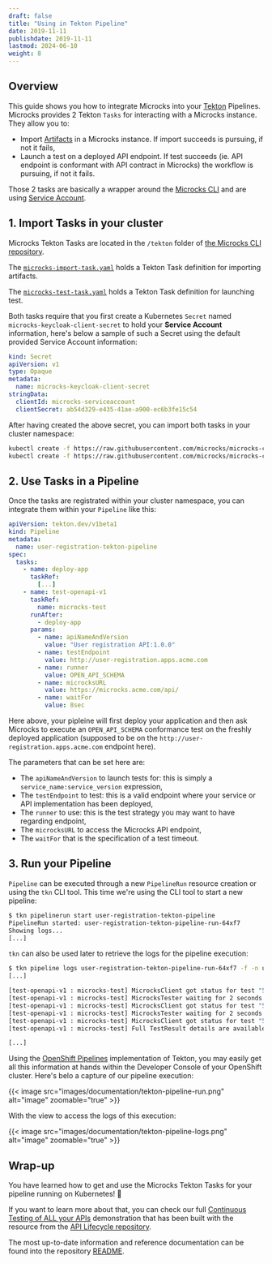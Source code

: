 ```yaml
---
draft: false
title: "Using in Tekton Pipeline"
date: 2019-11-11
publishdate: 2019-11-11
lastmod: 2024-06-10
weight: 8
---
```


## Overview

This guide shows you how to integrate Microcks into your [Tekton](https://tekton.dev/) Pipelines. Microcks provides 2 Tekton `Tasks` for interacting with a Microcks instance. They allow you to:

* Import [Artifacts](/documentation/references/artifacts/) in a Microcks instance. If import succeeds is pursuing, if not it fails,
* Launch a test on a deployed API endpoint. If test succeeds (ie. API endpoint is conformant with API contract in Microcks) the workflow is pursuing, if not it fails.

Those 2 tasks are basically a wrapper around the [Microcks CLI](/documentation/guides/automation/cli/) and are using [Service Account](/documentation/explanations/service-account/).

## 1. Import Tasks in your cluster

Microcks Tekton Tasks are located in the `/tekton` folder of [the Microcks CLI repository](https://github.com/microcks/microcks-cli/tree/master/tekton).

The [`microcks-import-task.yaml`](https://github.com/microcks/microcks-cli/blob/master/tekton/microcks-import-task.yaml) holds a Tekton Task definition for importing artifacts.

The [`microcks-test-task.yaml`](https://github.com/microcks/microcks-cli/blob/master/tekton/microcks-test-task.yaml) holds a Tekton Task definition for launching test.

Both tasks require that you first create a Kubernetes `Secret` named `microcks-keycloak-client-secret` to hold your **Service Account** information, here's below a sample of such a Secret using the default provided Service Account information:

```yaml
kind: Secret
apiVersion: v1
type: Opaque
metadata:
  name: microcks-keycloak-client-secret
stringData:
  clientId: microcks-serviceaccount
  clientSecret: ab54d329-e435-41ae-a900-ec6b3fe15c54
```

After having created the above secret, you can import both tasks in your cluster namespace:

```sh
kubectl create -f https://raw.githubusercontent.com/microcks/microcks-cli/master/tekton/microcks-import-task.yaml -n my-namespace
kubectl create -f https://raw.githubusercontent.com/microcks/microcks-cli/master/tekton/microcks-test-task.yaml -n my-namespace
```

## 2. Use Tasks in a Pipeline

Once the tasks are registrated within your cluster namespace, you can integrate them within your `Pipeline` like this:

```yaml
apiVersion: tekton.dev/v1beta1
kind: Pipeline
metadata:
  name: user-registration-tekton-pipeline
spec:
  tasks:
    - name: deploy-app
      taskRef:
        [...]
    - name: test-openapi-v1
      taskRef:
        name: microcks-test
      runAfter: 
        - deploy-app
      params:
        - name: apiNameAndVersion
          value: "User registration API:1.0.0"
        - name: testEndpoint
          value: http://user-registration.apps.acme.com
        - name: runner
          value: OPEN_API_SCHEMA
        - name: microcksURL
          value: https://microcks.acme.com/api/
        - name: waitFor
          value: 8sec
```

Here above, your pipleine will first deploy your application and then ask Microcks to execute an `OPEN_API_SCHEMA` conformance test on the freshly deployed application (supposed to be on the `http://user-registration.apps.acme.com` endpoint here).

The parameters that can be set here are:

* The `apiNameAndVersion` to launch tests for: this is simply a `service_name:service_version` expression,
* The `testEndpoint` to test: this is a valid endpoint where your service or API implementation has been deployed,
* The `runner` to use: this is the test strategy you may want to have regarding endpoint,
* The `microcksURL` to access the  Microcks API endpoint,
* The `waitFor` that is the specification of a test timeout.

## 3. Run your Pipeline

`Pipeline` can be executed through a new `PipelineRun` resource creation or using the `tkn` CLI tool. This time we're using the CLI tool to start a new pipeline:

```sh
$ tkn pipelinerun start user-registration-tekton-pipeline
PipelineRun started: user-registration-tekton-pipeline-run-64xf7
Showing logs...
[...]
```

`tkn` can also be used later to retrieve the logs for the pipeline execution:

```sh
$ tkn pipeline logs user-registration-tekton-pipeline-run-64xf7 -f -n user-registration
[...]

[test-openapi-v1 : microcks-test] MicrocksClient got status for test "5f76e969dcba620f6d21008d" - success: false, inProgress: true 
[test-openapi-v1 : microcks-test] MicrocksTester waiting for 2 seconds before checking again or exiting.
[test-openapi-v1 : microcks-test] MicrocksClient got status for test "5f76e969dcba620f6d21008d" - success: false, inProgress: true 
[test-openapi-v1 : microcks-test] MicrocksTester waiting for 2 seconds before checking again or exiting.
[test-openapi-v1 : microcks-test] MicrocksClient got status for test "5f76e969dcba620f6d21008d" - success: true, inProgress: false 
[test-openapi-v1 : microcks-test] Full TestResult details are available here: https://microcks.acme.com/#/tests/5f76e969dcba620f6d21008d

[...]
```

Using the [OpenShift Pipelines](https://www.redhat.com/en/technologies/cloud-computing/openshift/pipelines) implementation of Tekton, you may easily get all this information at hands within the Developer Console of your OpenShift cluster. Here's belo a capture of our pipeline execution:

{{< image src="images/documentation/tekton-pipeline-run.png" alt="image" zoomable="true" >}}

With the view to access the logs of this execution:

{{< image src="images/documentation/tekton-pipeline-logs.png" alt="image" zoomable="true" >}}

## Wrap-up

You have learned how to get and use the Microcks Tekton Tasks for your pipeline running on Kubernetes! 🎉

If you want to learn more about that, you can check our full [Continuous Testing of ALL your APIs](https://microcks.io/blog/continuous-testing-all-your-apis/) demonstration that has been built with the resource from the [API Lifecycle repository](https://github.com/microcks/api-lifecycle/tree/master/user-registration-demo).

The most up-to-date information and reference documentation can be found into the repository [README](https://github.com/microcks/microcks-cli/blob/master/tekton/README.md).
